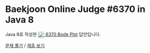 # Baekjoon Online Judge #6370 in Java 8
Java 8로 작성한 [<img src="https://static.solved.ac/tier_small/14.svg" height="20" align="center">
6370 Bode Plot](https://www.acmicpc.net/problem/6370) 답안입니다.

[문제 풀기](https://www.acmicpc.net/problem/6370) /
[제출 보기](https://www.acmicpc.net/source/87251009)
